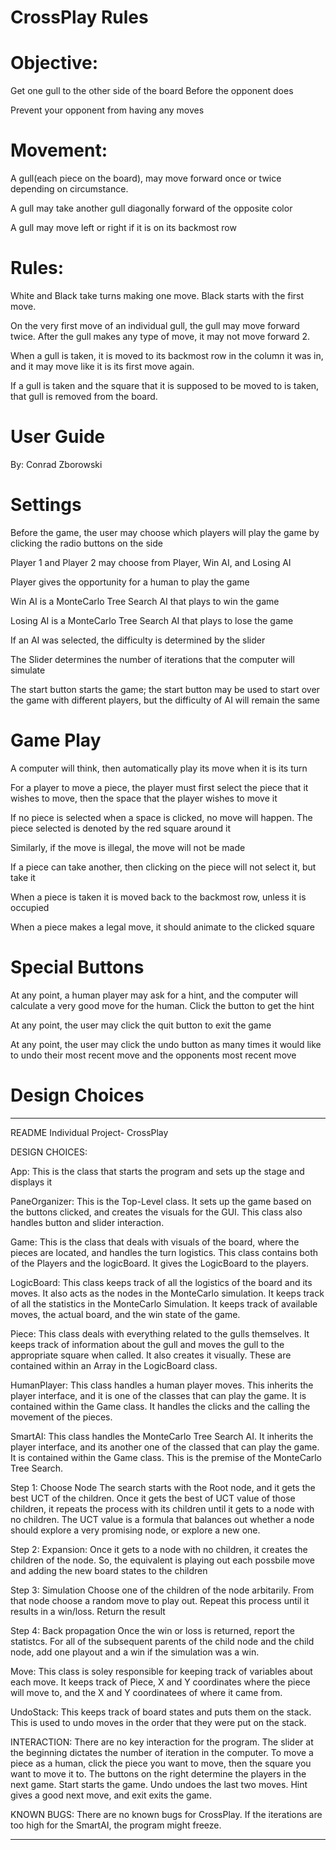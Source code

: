 
# CrossPlay Rules

# Objective:
  Get one gull to the other side of the board
	Before the opponent does
	
  Prevent your opponent from having any moves
  
# Movement:
  A gull(each piece on the board), may move
	  forward once or twice depending on circumstance.
	  
  A gull may take another gull diagonally forward of
	  the opposite color
	  
  A gull may move left or right if it is on its 
    backmost row
    
# Rules:
  White and Black take turns making one move.
	Black starts with the first move.
	
  On the very first move of an individual gull,
    the gull may move forward twice. After the gull
    makes any type of move, it may not move forward 2.
    
  When a gull is taken, it is moved to its backmost row
	  in the column it was in, and it may move like it is its first 
    move again.
    
  If a gull is taken and the square that it is supposed to be 
    moved to is taken, that gull is removed from the board.
    
# User Guide 
By: Conrad Zborowski

# Settings
Before the game, the user may choose which players will play the game by clicking the radio buttons on the side

Player 1 and Player 2 may choose from Player, Win AI, and Losing AI

Player gives the opportunity for a human to play the game

Win AI is a MonteCarlo Tree Search AI that plays to win the game

Losing AI is a MonteCarlo Tree Search AI that plays to lose the game

If an AI was selected, the difficulty is determined by the slider

The Slider determines the number of iterations that the computer will simulate

The start button starts the game; the start button may be used to start over the game with different players, but the difficulty of AI will remain the same

# Game Play
A computer will think, then automatically play its move when it is its turn

For a player to move a piece, the player must first select the piece that it wishes to move, then the space that the player wishes to move it

If no piece is selected when a space is clicked, no move will happen. The piece selected is denoted by the red square around it

Similarly, if the move is illegal, the move will not be made

If a piece can take another, then clicking on the piece will not select it, but take it

When a piece is taken it is moved back to the backmost row, unless it is occupied

When a piece makes a legal move, it should animate to the clicked square 

# Special Buttons
At any point, a human player may ask for a hint, and the computer will calculate a very good move for the human. Click the button to get the hint

At any point, the user may click the quit button to exit the game

At any point, the user may click the undo button as many times it would like to undo their most recent move and the opponents most recent move

# Design Choices
**********************************************************************************************************
README Individual Project- CrossPlay

DESIGN CHOICES:

App: This is the class that starts the program and sets up the stage and displays it

PaneOrganizer: This is the Top-Level class. It sets up the game based on the buttons clicked,
and creates the visuals for the GUI. This class also handles button and slider interaction.

Game: This is the class that deals with visuals of the board, where the pieces are located, and 
handles the turn logistics. This class contains both of the Players and the logicBoard. It gives 
the LogicBoard to the players.

LogicBoard: This class keeps track of all the logistics of the board and its moves. It also acts
as the nodes in the MonteCarlo simulation. It keeps track of all the statistics in the MonteCarlo
Simulation. It keeps track of available moves, the actual board, and the win state of the game.

Piece: This class deals with everything related to the gulls themselves. It keeps track of information
about the gull and moves the gull to the appropriate square when called. It also creates it visually.
These are contained within an Array in the LogicBoard class.  

HumanPlayer: This class handles a human player moves. This inherits the player interface, and it is one of
the classes that can play the game. It is contained within the Game class. It handles the clicks
and the calling the movement of the pieces.

SmartAI: This class handles the MonteCarlo Tree Search AI. It inherits the player interface, and its another
one of the classed that can play the game. It is contained within the Game class. This is the premise of the
MonteCarlo Tree Search.

Step 1: Choose Node
The search starts with the Root node, and it gets the best UCT of the children. Once it gets the best of
UCT value of those children, it repeats the process with its children until it gets to a node with no children.
The UCT value is a formula that balances out whether a node should explore a very promising node, or explore
a new one.

Step 2: Expansion:
Once it gets to a node with no children, it creates the children of the node. So, the equivalent is playing out
each possbile move and adding the new board states to the children

Step 3: Simulation
Choose one of the children of the node arbitarily. From that node choose a random move to play out. Repeat this
process until it results in a win/loss. Return the result

Step 4: Back propagation
Once the win or loss is returned, report the statistcs. For all of the subsequent parents of the child node
and the child node, add one playout and a win if the simulation was a win.

Move: This class is soley responsible for keeping track of variables about each move. It keeps track
of Piece, X and Y coordinates where the piece will move to, and the X and Y coordinatees of where 
it came from.

UndoStack: This keeps track of board states and puts them on the stack. This is used to undo moves in the order
that they were put on the stack. 

INTERACTION: 
There are no key interaction for the program. The slider at the beginning
dictates the number of iteration in the computer. To move a piece as a human, click
the piece you want to move, then the square you want to move it to. The buttons on the right
determine the players in the next game. Start starts the game. Undo undoes the last two moves.
Hint gives a good next move, and exit exits the game.

KNOWN BUGS:
There are no known bugs for CrossPlay. If the iterations are too
high for the SmartAI, the program might freeze.
**********************************************************************************************************
